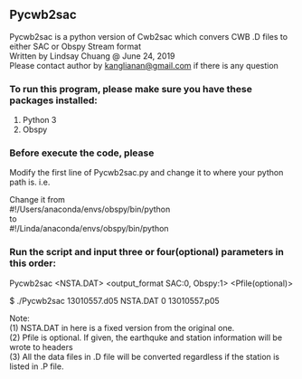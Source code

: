 ## Pycwb2sac
Pycwb2sac is a python version of Cwb2sac which convers CWB .D files to either SAC or Obspy Stream format  
Written by Lindsay Chuang @ June 24, 2019  
Please contact author by kanglianan@gmail.com if there is any question  

### To run this program, please make sure you have these packages installed:
1. Python 3  
2. Obspy  

### Before execute the code, please 
Modify the first line of Pycwb2sac.py and change it to where your python path is. i.e.  

Change it from   
#!/Users/anaconda/envs/obspy/bin/python  
to    
#!/Linda/anaconda/envs/obspy/bin/python  

### Run the script and input three or four(optional) parameters in this order:  
Pycwb2sac <Dfile> <NSTA.DAT> <output_format SAC:0, Obspy:1> <Pfile(optional)>   

$ ./Pycwb2sac 13010557.d05 NSTA.DAT 0 13010557.p05

Note:   
(1) NSTA.DAT in here is a fixed version from the original one.  
(2) Pfile is optional. If given, the earthquke and station information will be wrote to headers  
(3) All the data files in .D file will be converted regardless if the station is listed in .P file.

